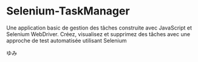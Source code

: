 # Selenium-TaskManager
Une application basic de gestion des tâches construite avec JavaScript et Selenium WebDriver. Créez, visualisez et supprimez des tâches avec une approche de test automatisée utilisant Selenium


ゆみ
